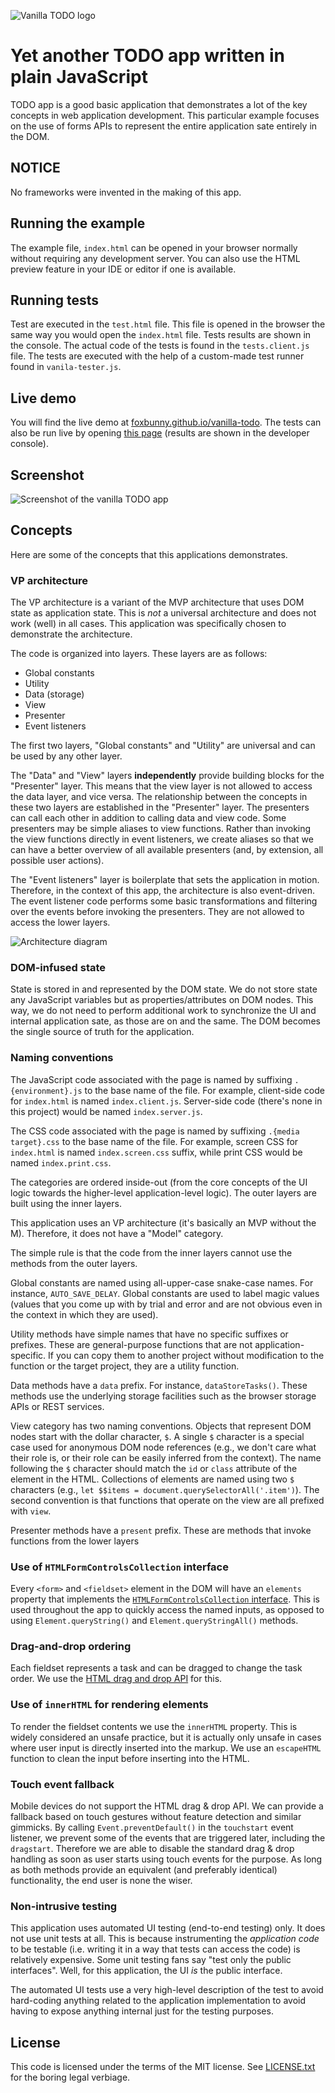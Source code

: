 ![Vanilla TODO logo](logo.svg)

# Yet another TODO app written in plain JavaScript

TODO app is a good basic application that demonstrates a lot of the key 
concepts in web application development. This particular example focuses on 
the use of forms APIs to represent the entire application sate entirely in 
the DOM.

## NOTICE

No frameworks were invented in the making of this app.

## Running the example

The example file, `index.html` can be opened in your browser normally without 
requiring any development server. You can also use the HTML preview feature in 
your IDE or editor if one is available.

## Running tests

Test are executed in the `test.html` file. This file is opened in the 
browser the same way you would open the `index.html` file. Tests results are 
shown in the console. The actual code of the tests is found in the `tests.client.js` 
file. The tests are executed with the help of a custom-made test runner 
found in `vanila-tester.js`.

## Live demo

You will find the live demo at 
[foxbunny.github.io/vanilla-todo](https://foxbunny.github.io/vanilla-todo/). 
The tests can also be run live by opening 
[this page](https://foxbunny.github.io/vanilla-todo/tests.html) (results are
shown in the developer console).

## Screenshot

![Screenshot of the vanilla TODO app](./screenshot.png)

## Concepts

Here are some of the concepts that this applications demonstrates.

### VP architecture

The VP architecture is a variant of the MVP architecture that uses DOM state 
as application state. This is *not* a universal architecture and does not 
work (well) in all cases. This application was specifically chosen to 
demonstrate the architecture. 

The code is organized into layers. These layers are as follows:

- Global constants
- Utility
- Data (storage)
- View
- Presenter
- Event listeners

The first two layers, "Global constants" and "Utility" are universal and can 
be used by any other layer.

The "Data" and "View" layers **independently** provide building blocks for 
the "Presenter" layer. This means that the view layer is not allowed to 
access the data layer, and vice versa. The relationship between the concepts 
in these two layers are established in the "Presenter" layer. The presenters 
can call each other in addition to calling data and view code. Some 
presenters may be simple aliases to view functions. Rather than invoking 
the view functions directly in event listeners, we create aliases so that we 
can have a better overview of all available presenters (and, by extension, 
all possible user actions).

The "Event listeners" layer is boilerplate that sets the application in 
motion. Therefore, in the context of this app, the architecture is also 
event-driven. The event listener code performs some basic transformations 
and filtering over the events before invoking the presenters. They are not 
allowed to access the lower layers.

![Architecture diagram](./arch.jpg)

### DOM-infused state

State is stored in and represented by the DOM state. We do not store state any
JavaScript variables but as properties/attributes on DOM nodes. This way, we
do not need to perform additional work to synchronize the UI and internal
application sate, as those are on and the same. The DOM becomes the single
source of truth for the application.

### Naming conventions

The JavaScript code associated with the page is named by suffixing 
`.{environment}.js` to the base name of the file. For example, client-side code
for `index.html` is named `index.client.js`. Server-side code (there's 
none in this project) would be named `index.server.js`.

The CSS code associated with the page is named by suffixing 
`.{media target}.css` to the base name of the file. For example, screen 
CSS for `index.html` is named `index.screen.css` suffix, while print CSS would
be named `index.print.css`.

The categories are ordered inside-out (from the core concepts of the UI 
logic towards the higher-level application-level logic). The outer layers 
are built using the inner layers.

This application uses an VP architecture (it's basically an MVP without the 
M). Therefore, it does not have a "Model" category.

The simple rule is that the code from the inner layers cannot use the 
methods from the outer layers.

Global constants are named using all-upper-case snake-case names. For instance,
`AUTO_SAVE_DELAY`. Global constants are used to label magic values (values 
that you come up with by trial and error and are not obvious even in the 
context in which they are used).

Utility methods have simple names that have no specific suffixes or prefixes.
These are general-purpose functions that are not application-specific. If 
you can copy them to another project without modification to the function or 
the target project, they are a utility function.

Data methods have a `data` prefix. For instance, `dataStoreTasks()`. These 
methods use the underlying storage facilities such as the browser storage 
APIs or REST services.

View category has two naming conventions. Objects that represent DOM nodes 
start with the dollar character, `$`. A single `$` character is a special 
case used for anonymous DOM node references (e.g., we don't care what their 
role is, or their role can be easily inferred from the context). The name 
following the `$` character should match the `id` or `class` attribute of 
the element in the HTML. Collections of elements are named using two `$` 
characters (e.g., `let $$items = document.querySelectorAll('.item')`). The 
second convention is that functions that operate on the view are all 
prefixed with `view`.

Presenter methods have a `present` prefix. These are methods that invoke 
functions from the lower layers

### Use of `HTMLFormControlsCollection` interface

Every `<form>` and `<fieldset>` element in the DOM will have an `elements` 
property that implements the 
[`HTMLFormControlsCollection` interface](https://developer.mozilla.org/en-US/docs/Web/API/HTMLFormControlsCollection).
This is used throughout the app to quickly access the named inputs, as opposed 
to using `Element.queryString()` and `Element.queryStringAll()` methods.

### Drag-and-drop ordering

Each fieldset represents a task and can be dragged to change the task order. 
We use the [HTML drag and drop API](https://developer.mozilla.org/en-US/docs/Web/API/HTML_Drag_and_Drop_API) 
for this.

### Use of `innerHTML` for rendering elements

To render the fieldset contents we use the `innerHTML` property. This is 
widely considered an unsafe practice, but it is actually only unsafe in 
cases where user input is directly inserted into the markup. We use an 
`escapeHTML` function to clean the input before inserting into the HTML.

### Touch event fallback

Mobile devices do not support the HTML drag & drop API. We can provide a 
fallback based on touch gestures without feature detection and similar gimmicks.
By calling `Event.preventDefault()` in the `touchstart` event listener, we 
prevent some of the events that are triggered later, including the `dragstart`.
Therefore we are able to disable the standard drag & drop handling as soon as 
user starts using touch events for the purpose. As long as both methods provide
an equivalent (and preferably identical) functionality, the end user is none 
the wiser.

### Non-intrusive testing

This application uses automated UI testing (end-to-end testing) only. It 
does not use unit tests at all. This is because instrumenting the 
*application code* to be testable (i.e. writing it in a way that tests can 
access the code) is relatively expensive. Some unit testing fans say "test 
only the public interfaces". Well, for this application, the UI *is* the 
public interface.

The automated UI tests use a very high-level description of the test to avoid 
hard-coding anything related to the application implementation to avoid having 
to expose anything internal just for the testing purposes.

## License

This code is licensed under the terms of the MIT license. See
[LICENSE.txt](LICENSE.txt) for the boring legal verbiage.

